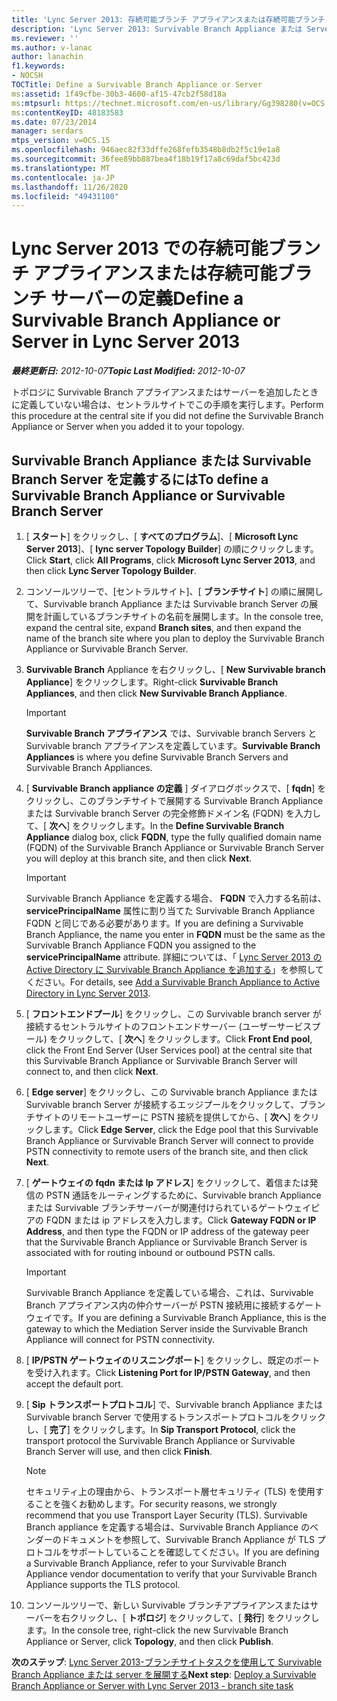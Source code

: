 ```yaml
---
title: 'Lync Server 2013: 存続可能ブランチ アプライアンスまたは存続可能ブランチ サーバーの定義'
description: 'Lync Server 2013: Survivable Branch Appliance または Server を定義します。'
ms.reviewer: ''
ms.author: v-lanac
author: lanachin
f1.keywords:
- NOCSH
TOCTitle: Define a Survivable Branch Appliance or Server
ms:assetid: 1f49cfbe-30b3-4600-af15-47cb2f58d18a
ms:mtpsurl: https://technet.microsoft.com/en-us/library/Gg398280(v=OCS.15)
ms:contentKeyID: 48183583
ms.date: 07/23/2014
manager: serdars
mtps_version: v=OCS.15
ms.openlocfilehash: 946aec82f33dffe268fefb3548b8db2f5c19e1a8
ms.sourcegitcommit: 36fee89bb887bea4f18b19f17a8c69daf5bc423d
ms.translationtype: MT
ms.contentlocale: ja-JP
ms.lasthandoff: 11/26/2020
ms.locfileid: "49431100"
---
```

# <a name="define-a-survivable-branch-appliance-or-server-in-lync-server-2013"></a><span data-ttu-id="d1655-103">Lync Server 2013 での存続可能ブランチ アプライアンスまたは存続可能ブランチ サーバーの定義</span><span class="sxs-lookup"><span data-stu-id="d1655-103">Define a Survivable Branch Appliance or Server in Lync Server 2013</span></span>

<div data-xmlns="http://www.w3.org/1999/xhtml">

<div class="topic" data-xmlns="http://www.w3.org/1999/xhtml" data-msxsl="urn:schemas-microsoft-com:xslt" data-cs="https://msdn.microsoft.com/">

<div data-asp="https://msdn2.microsoft.com/asp">



</div>

<div id="mainSection">

<div id="mainBody"><span data-ttu-id="d1655-104">

<span> </span></span><span class="sxs-lookup"><span data-stu-id="d1655-104">

<span> </span></span></span>

<span data-ttu-id="d1655-105">_**最終更新日:** 2012-10-07_</span><span class="sxs-lookup"><span data-stu-id="d1655-105">_**Topic Last Modified:** 2012-10-07_</span></span>

<span data-ttu-id="d1655-106">トポロジに Survivable Branch アプライアンスまたはサーバーを追加したときに定義していない場合は、セントラルサイトでこの手順を実行します。</span><span class="sxs-lookup"><span data-stu-id="d1655-106">Perform this procedure at the central site if you did not define the Survivable Branch Appliance or Server when you added it to your topology.</span></span>

<div>

## <a name="to-define-a-survivable-branch-appliance-or-survivable-branch-server"></a><span data-ttu-id="d1655-107">Survivable Branch Appliance または Survivable Branch Server を定義するには</span><span class="sxs-lookup"><span data-stu-id="d1655-107">To define a Survivable Branch Appliance or Survivable Branch Server</span></span>

1.  <span data-ttu-id="d1655-108">[ **スタート**] をクリックし、[ **すべてのプログラム**]、[ **Microsoft Lync Server 2013**]、[ **lync server Topology Builder**] の順にクリックします。</span><span class="sxs-lookup"><span data-stu-id="d1655-108">Click **Start**, click **All Programs**, click **Microsoft Lync Server 2013**, and then click **Lync Server Topology Builder**.</span></span>

2.  <span data-ttu-id="d1655-109">コンソールツリーで、[セントラルサイト]、[ **ブランチサイト**] の順に展開して、Survivable branch Appliance または Survivable branch Server の展開を計画しているブランチサイトの名前を展開します。</span><span class="sxs-lookup"><span data-stu-id="d1655-109">In the console tree, expand the central site, expand **Branch sites**, and then expand the name of the branch site where you plan to deploy the Survivable Branch Appliance or Survivable Branch Server.</span></span>

3.  <span data-ttu-id="d1655-110">**Survivable Branch** Appliance を右クリックし、[ **New Survivable branch Appliance**] をクリックします。</span><span class="sxs-lookup"><span data-stu-id="d1655-110">Right-click **Survivable Branch Appliances**, and then click **New Survivable Branch Appliance**.</span></span>
    
    <div>
    

    > [!IMPORTANT]  
    > <span data-ttu-id="d1655-111"><STRONG>Survivable Branch アプライアンス</STRONG> では、Survivable branch Servers と Survivable branch アプライアンスを定義しています。</span><span class="sxs-lookup"><span data-stu-id="d1655-111"><STRONG>Survivable Branch Appliances</STRONG> is where you define Survivable Branch Servers and Survivable Branch Appliances.</span></span>

    
    </div>

4.  <span data-ttu-id="d1655-112">[ **Survivable Branch appliance の定義** ] ダイアログボックスで、[ **fqdn**] をクリックし、このブランチサイトで展開する Survivable Branch Appliance または Survivable branch Server の完全修飾ドメイン名 (FQDN) を入力して、[ **次へ**] をクリックします。</span><span class="sxs-lookup"><span data-stu-id="d1655-112">In the **Define Survivable Branch Appliance** dialog box, click **FQDN**, type the fully qualified domain name (FQDN) of the Survivable Branch Appliance or Survivable Branch Server you will deploy at this branch site, and then click **Next**.</span></span>
    
    <div>
    

    > [!IMPORTANT]  
    > <span data-ttu-id="d1655-113">Survivable Branch Appliance を定義する場合、 <STRONG>FQDN</STRONG> で入力する名前は、 <STRONG>servicePrincipalName</STRONG> 属性に割り当てた Survivable Branch Appliance FQDN と同じである必要があります。</span><span class="sxs-lookup"><span data-stu-id="d1655-113">If you are defining a Survivable Branch Appliance, the name you enter in <STRONG>FQDN</STRONG> must be the same as the Survivable Branch Appliance FQDN you assigned to the <STRONG>servicePrincipalName</STRONG> attribute.</span></span> <span data-ttu-id="d1655-114">詳細については、「 <A href="lync-server-2013-add-a-survivable-branch-appliance-to-active-directory.md">Lync Server 2013 の Active Directory に Survivable Branch Appliance を追加する</A>」を参照してください。</span><span class="sxs-lookup"><span data-stu-id="d1655-114">For details, see <A href="lync-server-2013-add-a-survivable-branch-appliance-to-active-directory.md">Add a Survivable Branch Appliance to Active Directory in Lync Server 2013</A>.</span></span>

    
    </div>

5.  <span data-ttu-id="d1655-115">[ **フロントエンドプール**] をクリックし、この Survivable branch server が接続するセントラルサイトのフロントエンドサーバー (ユーザーサービスプール) をクリックして、[ **次へ**] をクリックします。</span><span class="sxs-lookup"><span data-stu-id="d1655-115">Click **Front End pool**, click the Front End Server (User Services pool) at the central site that this Survivable Branch Appliance or Survivable Branch Server will connect to, and then click **Next**.</span></span>

6.  <span data-ttu-id="d1655-116">[ **Edge server**] をクリックし、この Survivable branch Appliance または Survivable branch Server が接続するエッジプールをクリックして、ブランチサイトのリモートユーザーに PSTN 接続を提供してから、[ **次へ**] をクリックします。</span><span class="sxs-lookup"><span data-stu-id="d1655-116">Click **Edge Server**, click the Edge pool that this Survivable Branch Appliance or Survivable Branch Server will connect to provide PSTN connectivity to remote users of the branch site, and then click **Next**.</span></span>

7.  <span data-ttu-id="d1655-117">[ **ゲートウェイの fqdn または Ip アドレス**] をクリックして、着信または発信の PSTN 通話をルーティングするために、Survivable branch Appliance または Survivable ブランチサーバーが関連付けられているゲートウェイピアの FQDN または ip アドレスを入力します。</span><span class="sxs-lookup"><span data-stu-id="d1655-117">Click **Gateway FQDN or IP Address**, and then type the FQDN or IP address of the gateway peer that the Survivable Branch Appliance or Survivable Branch Server is associated with for routing inbound or outbound PSTN calls.</span></span>
    
    <div>
    

    > [!IMPORTANT]  
    > <span data-ttu-id="d1655-118">Survivable Branch Appliance を定義している場合、これは、Survivable Branch アプライアンス内の仲介サーバーが PSTN 接続用に接続するゲートウェイです。</span><span class="sxs-lookup"><span data-stu-id="d1655-118">If you are defining a Survivable Branch Appliance, this is the gateway to which the Mediation Server inside the Survivable Branch Appliance will connect for PSTN connectivity.</span></span>

    
    </div>

8.  <span data-ttu-id="d1655-119">[ **IP/PSTN ゲートウェイのリスニングポート**] をクリックし、既定のポートを受け入れます。</span><span class="sxs-lookup"><span data-stu-id="d1655-119">Click **Listening Port for IP/PSTN Gateway**, and then accept the default port.</span></span>

9.  <span data-ttu-id="d1655-120">[ **Sip トランスポートプロトコル**] で、Survivable branch Appliance または Survivable branch Server で使用するトランスポートプロトコルをクリックし、[ **完了**] をクリックします。</span><span class="sxs-lookup"><span data-stu-id="d1655-120">In **Sip Transport Protocol**, click the transport protocol the Survivable Branch Appliance or Survivable Branch Server will use, and then click **Finish**.</span></span>
    
    <div>
    

    > [!NOTE]  
    > <span data-ttu-id="d1655-121">セキュリティ上の理由から、トランスポート層セキュリティ (TLS) を使用することを強くお勧めします。</span><span class="sxs-lookup"><span data-stu-id="d1655-121">For security reasons, we strongly recommend that you use Transport Layer Security (TLS).</span></span> <span data-ttu-id="d1655-122">Survivable Branch appliance を定義する場合は、Survivable Branch Appliance のベンダーのドキュメントを参照して、Survivable Branch Appliance が TLS プロトコルをサポートしていることを確認してください。</span><span class="sxs-lookup"><span data-stu-id="d1655-122">If you are defining a Survivable Branch Appliance, refer to your Survivable Branch Appliance vendor documentation to verify that your Survivable Branch Appliance supports the TLS protocol.</span></span>

    
    </div>

10. <span data-ttu-id="d1655-123">コンソールツリーで、新しい Survivable ブランチアプライアンスまたはサーバーを右クリックし、[ **トポロジ**] をクリックして、[ **発行**] をクリックします。</span><span class="sxs-lookup"><span data-stu-id="d1655-123">In the console tree, right-click the new Survivable Branch Appliance or Server, click **Topology**, and then click **Publish**.</span></span>

<span data-ttu-id="d1655-124">**次のステップ**: [Lync Server 2013-ブランチサイトタスクを使用して Survivable Branch Appliance または server を展開する](lync-server-2013-deploy-a-survivable-branch-appliance-or-server-branch-site-task.md)</span><span class="sxs-lookup"><span data-stu-id="d1655-124">**Next step**: [Deploy a Survivable Branch Appliance or Server with Lync Server 2013 - branch site task](lync-server-2013-deploy-a-survivable-branch-appliance-or-server-branch-site-task.md)</span></span>

<span data-ttu-id="d1655-125"></div>

</div>

<span> </span>

</div>

</div>

</span><span class="sxs-lookup"><span data-stu-id="d1655-125"></div>

</div>

<span> </span>

</div>

</div>

</span></span></div>

